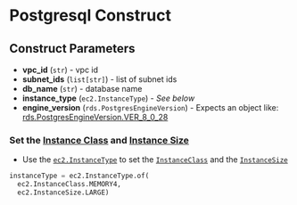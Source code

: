 Postgresql Construct
================

## Construct Parameters

* **vpc_id** (`str`) - vpc id
* **subnet_ids** (`list[str]`) - list of subnet ids
* **db_name** (`str`) - database name
* **instance_type** (`ec2.InstanceType`) - _See below_
* **engine_version** (`rds.PostgresEngineVersion`) - Expects an object like: [rds.PostgresEngineVersion.VER_8_0_28](https://docs.aws.amazon.com/cdk/api/v2/docs/aws-cdk-lib.aws_rds.PostgresEngineVersion.html)


### Set the [Instance Class](https://docs.aws.amazon.com/cdk/api/v2/docs/aws-cdk-lib.aws_ec2.InstanceClass.html) and [Instance Size](https://docs.aws.amazon.com/cdk/api/v2/docs/aws-cdk-lib.aws_ec2.InstanceSize.html)

* Use the [`ec2.InstanceType`](https://docs.aws.amazon.com/cdk/api/v2/docs/aws-cdk-lib.aws_ec2.InstanceType.html)
to set the [`InstanceClass`](https://docs.aws.amazon.com/cdk/api/v2/docs/aws-cdk-lib.aws_ec2.InstanceClass.html) and the [`InstanceSize`](https://docs.aws.amazon.com/cdk/api/v2/docs/aws-cdk-lib.aws_ec2.InstanceSize.html)

```python
instanceType = ec2.InstanceType.of(
  ec2.InstanceClass.MEMORY4, 
  ec2.InstanceSize.LARGE)
```

